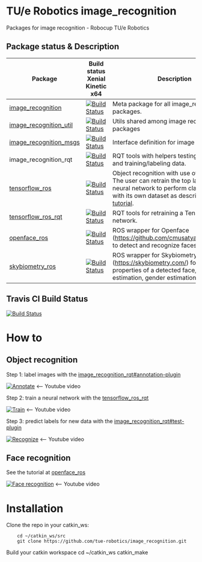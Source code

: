 # TU/e Robotics image_recognition
Packages for image recognition - Robocup TU/e Robotics

## Package status & Description

Package | Build status Xenial Kinetic x64 | Description
------- | ------------------------------- | -----------
[image_recognition](https://github.com/tue-robotics/image_recognition/tree/master/image_recognition) | [![Build Status](http://build.ros.org/job/Ksrc_uX__image_recognition__ubuntu_xenial__source/1//badge/icon)](http://build.ros.org/job/Ksrc_uX__image_recognition__ubuntu_xenial__source/1/) | Meta package for all image_recognition packages.
[image_recognition_util](https://github.com/tue-robotics/image_recognition/tree/master/image_recognition_util) | [![Build Status](http://build.ros.org/job/Ksrc_uX__image_recognition_util__ubuntu_xenial__source/1//badge/icon)](http://build.ros.org/job/Ksrc_uX__image_recognition_util__ubuntu_xenial__source/1/) | Utils shared among image recognition packages
[image_recognition_msgs](https://github.com/tue-robotics/image_recognition/tree/master/image_recognition_msgs) | [![Build Status](http://build.ros.org/job/Ksrc_uX__image_recognition_msgs__ubuntu_xenial__source/1//badge/icon)](http://build.ros.org/job/Ksrc_uX__image_recognition_msgs__ubuntu_xenial__source/1/) | Interface definition for image recognition
image_recognition_rqt | [![Build Status](http://build.ros.org/job/Ksrc_uX__image_recognition_rqt__ubuntu_xenial__source/1//badge/icon)](http://build.ros.org/job/Ksrc_uX__image_recognition_rqt__ubuntu_xenial__source/1/) | RQT tools with helpers testing this interface and training/labeling data.
[tensorflow_ros](https://github.com/tue-robotics/image_recognition/tree/master/tensorflow_ros) | [![Build Status](http://build.ros.org/job/Ksrc_uX__tensorflow_ros__ubuntu_xenial__source/1//badge/icon)](http://build.ros.org/job/Ksrc_uX__tensorflow_ros__ubuntu_xenial__source/1/) | Object recognition with use of Tensorflow. The user can retrain the top layers of a neural network to perform classification with its own dataset as described in [this tutorial](https://www.tensorflow.org/versions/r0.11/how_tos/image_retraining/index.html).
[tensorflow_ros_rqt](https://github.com/tue-robotics/image_recognition/tree/master/tensorflow_ros_rqt) | [![Build Status](http://build.ros.org/job/Ksrc_uX__tensorflow_ros_rqt__ubuntu_xenial__source/1//badge/icon)](http://build.ros.org/job/Ksrc_uX__tensorflow_ros_rqt__ubuntu_xenial__source/1/) | RQT tools for retraining a Tensorflow neural network.
[openface_ros](https://github.com/tue-robotics/image_recognition/tree/master/openface_ros) | [![Build Status](http://build.ros.org/job/Ksrc_uX__openface_ros__ubuntu_xenial__source/1//badge/icon)](http://build.ros.org/job/Ksrc_uX__openface_ros__ubuntu_xenial__source/1/) | ROS wrapper for Openface (https://github.com/cmusatyalab/openface) to detect and recognize faces in images.
[skybiometry_ros](https://github.com/tue-robotics/image_recognition/tree/master/skybiometry_ros) | [![Build Status](http://build.ros.org/job/Ksrc_uX__skybiometry_ros__ubuntu_xenial__source/1//badge/icon)](http://build.ros.org/job/Ksrc_uX__skybiometry_ros_ubuntu_xenial__source/1/) | ROS wrapper for Skybiometry (https://skybiometry.com/) for getting face properties of a detected face, e.g. age estimation, gender estimation etc.

## Travis CI Build Status

[![Build Status](https://travis-ci.org/tue-robotics/image_recognition.svg)](https://travis-ci.org/tue-robotics/image_recognition)

# How to

## Object recognition
Step 1: label images with the [image_recognition_rqt#annotation-plugin](https://github.com/tue-robotics/image_recognition/tree/master/image_recognition_rqt#annotation-plugin)

[![Annotate](http://img.youtube.com/vi/uAQvn7SInlg/0.jpg)](http://www.youtube.com/watch?v=uAQvn7SInlg)
<-- Youtube video

Step 2: train a neural network with the [tensorflow_ros_rqt](https://github.com/tue-robotics/image_recognition/tree/master/tensorflow_ros_rqt)

[![Train](http://img.youtube.com/vi/6JdtWa8FD04/0.jpg)](http://www.youtube.com/watch?v=6JdtWa8FD04)
<-- Youtube video

Step 3: predict labels for new data with the [image_recognition_rqt#test-plugin](https://github.com/tue-robotics/image_recognition/tree/master/image_recognition_rqt#test-plugin)

[![Recognize](http://img.youtube.com/vi/OJKYLB3myWw/0.jpg)](http://www.youtube.com/watch?v=OJKYLB3myWw)
<-- Youtube video

## Face recognition
See the tutorial at [openface_ros](https://github.com/tue-robotics/image_recognition/tree/master/openface_ros)

[![Face recognition](http://img.youtube.com/vi/yGqDdfYxHZw/0.jpg)](http://www.youtube.com/watch?v=yGqDdfYxHZw)
<-- Youtube video

# Installation

Clone the repo in your catkin_ws:
        
        cd ~/catkin_ws/src
        git clone https://github.com/tue-robotics/image_recognition.git
        
Build your catkin workspace
        cd ~/catkin_ws
        catkin_make
